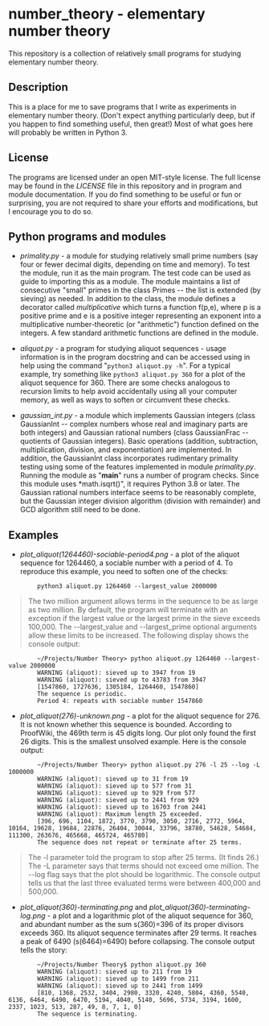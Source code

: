 # number_theory - elementary number theory

This repository is a collection of relatively small programs for studying elementary number theory.

## Description

This is a place for me to save programs that I write as experiments in elementary number theory.  (Don't expect anything particularly deep, but if you happen to find something useful, then great!)  Most of what goes here will probably be written in Python 3.

## License

The programs are licensed under an open MIT-style license.  The full license may be found in the *LICENSE* file in this repository and in program and module documentation.  If you do find something to be useful or fun or surprising, you are not required to share your efforts and modifications, but I encourage you to do so.

## Python programs and modules

* *primality.py* - a module for studying relatively small prime numbers (say four or fewer decimal digits, depending on time and memory).  To test the module, run it as the main program.  The test code can be used as guide to importing this as a module.  The module maintains a list of consecutive "small" primes in the class Primes -- the list is extended (by sieving) as needed.  In addition to the class, the module defines a decorator called *multiplicative* which turns a function f(p,e), where p is a positive prime and e is a positive integer representing an exponent into a multiplicative number-theoretic (or "arithmetic") function defined on the integers.  A few standard arithmetic functions are defined in the module.

* *aliquot.py* - a program for studying aliquot sequences - usage information is in the program docstring and can be accessed using in help using the command "`python3 aliquot.py -h`".  For a typical example, try something like `python3 aliquot.py 360` for a plot of the aliquot sequence for 360.  There are some checks analogous to recursion limits to help avoid accidentally using all your computer memory, as well as ways to soften or circumvent these checks.

* *gaussian_int.py* - a module which implements Gaussian integers (class GaussianInt -- complex numbers whose real and imaginary parts are both integers) and Gaussian rational numbers (class GaussianFrac -- quotients of Gaussian integers).  Basic operations (addition, subtraction, multiplication, division, and exponentiation) are implemented.  In addition, the GaussianInt class incorporates rudimentary primality testing using some of the features implemented in module *primality.py*.  Running the module as "__main__" runs a number of program checks.  Since this module uses *math.isqrt()", it requires Python 3.8 or later.  The Gaussian rational numbers interface seems to be reasonably complete, but the Gaussian integer division algorithm (division with remainder) and GCD algorithm still need to be done.

## Examples

* *plot_aliquot(1264460)-sociable-period4.png* - a plot of the aliquot sequence for 1264460, a sociable number with a period of 4.  To reproduce this example, you need to soften one of the checks:

```
        python3 aliquot.py 1264460 --largest_value 2000000
```

>  The two million argument allows terms in the sequence to be as large as two million.  By default, the program will terminate with an exception if the largest value or the largest prime in the sieve exceeds 100,000.  The --largest_value and --largest_prime optional arguments allow these limits to be increased.  The following display shows the console output:

```
        ~/Projects/Number Theory> python aliquot.py 1264460 --largest-value 2000000
        WARNING (aliquot): sieved up to 3947 from 19
        WARNING (aliquot): sieved up to 43783 from 3947
        [1547860, 1727636, 1305184, 1264460, 1547860]
        The sequence is periodic.
        Period 4: repeats with sociable number 1547860 
```
 
* *plot_aliquot(276)-unknown.png* - a plot for the aliquot sequence for 276.  It is not known whether this sequence is bounded. According to ProofWiki, the 469th term is 45 digits long.  Our plot only found the first 26 digits.  This is the smallest unsolved example.  Here is the console output:

```
        ~/Projects/Number Theory> python aliquot.py 276 -l 25 --log -L 1000000
        WARNING (aliquot): sieved up to 31 from 19
        WARNING (aliquot): sieved up to 577 from 31
        WARNING (aliquot): sieved up to 929 from 577
        WARNING (aliquot): sieved up to 2441 from 929
        WARNING (aliquot): sieved up to 16703 from 2441
        WARNING (aliquot): Maximum length 25 exceeded.
        [396, 696, 1104, 1872, 3770, 3790, 3050, 2716, 2772, 5964, 10164, 19628, 19684, 22876, 26404, 30044, 33796, 38780, 54628, 54684, 111300, 263676, 465668, 465724, 465780]
        The sequence does not repeat or terminate after 25 terms.
```

>  The -l parameter told the program to stop after 25 terms.  (It finds 26.)  The -L parameter says that terms should not exceed ome million.  The --log flag says that the plot should be logarithmic. The console output tells us that the last three evaluated terms were between 400,000 and 500,000.

* *plot_aliquot(360)-terminating.png* and *plot_aliquot(360)-terminating-log.png* - a plot and a logarithmic plot of the aliquot sequence for 360, and abundant number as the sum s(360)=396 of its proper divisors exceeds 360.  Its aliquot sequence terminates after 29 terms.  It reaches a peak of 6490 (s(6464)=6490) before collapsing.  The console output tells the story:

```
        ~/Projects/Number Theory$ python aliquot.py 360
        WARNING (aliquot): sieved up to 211 from 19
        WARNING (aliquot): sieved up to 1499 from 211
        WARNING (aliquot): sieved up to 2441 from 1499
        [810, 1368, 2532, 3404, 2980, 3320, 4240, 5804, 4360, 5540, 6136, 6464, 6490, 6470, 5194, 4040, 5140, 5696, 5734, 3194, 1600, 2337, 1023, 513, 287, 49, 8, 7, 1, 0]
        The sequence is terminating.
```
